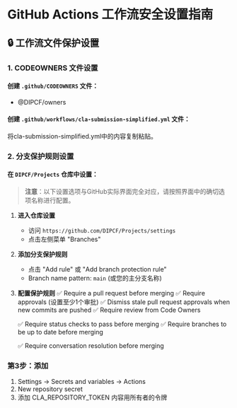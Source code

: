 # GitHub Actions 工作流安全设置指南

## 🔒 工作流文件保护设置

### 1. CODEOWNERS 文件设置

#### 创建 `.github/CODEOWNERS` 文件：

* @DIPCF/owners

#### 创建 `.github/workflows/cla-submission-simplified.yml` 文件：
将cla-submission-simplified.yml中的内容复制粘贴。


### 2. 分支保护规则设置

#### 在 `DIPCF/Projects` 仓库中设置：

> **注意**：以下设置选项与GitHub实际界面完全对应，请按照界面中的确切选项名称进行配置。

1. **进入仓库设置**
   - 访问 `https://github.com/DIPCF/Projects/settings`
   - 点击左侧菜单 "Branches"

2. **添加分支保护规则**
   - 点击 "Add rule" 或 "Add branch protection rule"
   - Branch name pattern: `main` (或您的主分支名称)

3. **配置保护规则**
   ✅ Require a pull request before merging
     ✅ Require approvals (设置至少1个审批)
     ✅ Dismiss stale pull request approvals when new commits are pushed
     ✅ Require review from Code Owners
   
   ✅ Require status checks to pass before merging
     ✅ Require branches to be up to date before merging
   
   ✅ Require conversation resolution before merging


### 第3步：添加
1. Settings -> Secrets and variables -> Actions
2. New repository secret
3. 添加 CLA_REPOSITORY_TOKEN 内容用所有者的令牌
